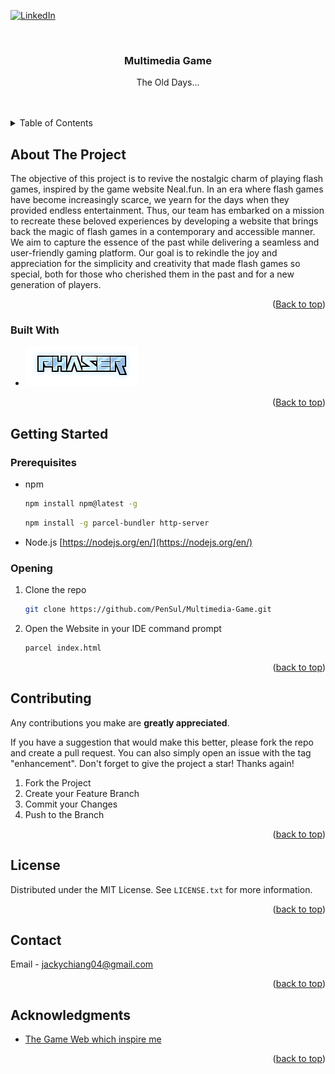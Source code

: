 <a name="readme-top"></a>
[![LinkedIn][linkedin-shield]][linkedin-url]

<!-- PROJECT LOGO -->
<br />
<div align="center">

  <h3 align="center">Multimedia Game</h3>

  <p align="center">
    The Old Days...
    <br/>
    <br/>
    <br/>
  </p>
</div>

<!-- TABLE OF CONTENTS -->
<details>
  <summary>Table of Contents</summary>
  <ol>
    <li>
      <a href="#about-the-project">About The Project</a>
      <ul>
        <li><a href="#built-with">Built With</a></li>
      </ul>
    </li>
    <li><a href="#contributing">Contributing</a></li>
    <li><a href="#license">License</a></li>
    <li><a href="#contact">Contact</a></li>
    <li><a href="#acknowledgments">Acknowledgments</a></li>
  </ol>
</details>

<!-- ABOUT THE PROJECT -->
## About The Project

The objective of this project is to revive the nostalgic charm of playing flash games, inspired by the game website Neal.fun. In an era where flash games have become increasingly scarce, we yearn for the days when they provided endless entertainment. Thus, our team has embarked on a mission to recreate these beloved experiences by developing a website that brings back the magic of flash games in a contemporary and accessible manner. We aim to capture the essence of the past while delivering a seamless and user-friendly gaming platform. Our goal is to rekindle the joy and appreciation for the simplicity and creativity that made flash games so special, both for those who cherished them in the past and for a new generation of players.

<p align="right">(<a href="#readme-top">Back to top</a>)</p>

### Built With
* [![Phaser][Phaser.js]][Phaser-url]

<p align="right">(<a href="#readme-top">Back to top</a>)</p>

<!-- GETTING STARTED -->
## Getting Started
### Prerequisites

* npm
  ```sh
  npm install npm@latest -g
  ```
  ```sh
  npm install -g parcel-bundler http-server
  ```  
* Node.js
  [https://nodejs.org/en/](https://nodejs.org/en/)
  
### Opening

1. Clone the repo
   ```sh
   git clone https://github.com/PenSul/Multimedia-Game.git
   ```
2. Open the Website in your IDE command prompt
   ```sh
   parcel index.html
   ```


<p align="right">(<a href="#readme-top">back to top</a>)</p>

<!-- CONTRIBUTING -->
## Contributing

Any contributions you make are **greatly appreciated**.

If you have a suggestion that would make this better, please fork the repo and create a pull request. You can also simply open an issue with the tag "enhancement".
Don't forget to give the project a star! Thanks again!

1. Fork the Project
2. Create your Feature Branch 
3. Commit your Changes 
4. Push to the Branch 

<p align="right">(<a href="#readme-top">back to top</a>)</p>

<!-- LICENSE -->
## License

Distributed under the MIT License. See `LICENSE.txt` for more information.

<p align="right">(<a href="#readme-top">back to top</a>)</p>

<!-- CONTACT -->
## Contact

Email - jackychiang04@gmail.com

<p align="right">(<a href="#readme-top">back to top</a>)</p>

<!-- ACKNOWLEDGMENTS -->
## Acknowledgments

* [The Game Web which inspire me](https://neal.fun)

<p align="right">(<a href="#readme-top">back to top</a>)</p>

<!-- MARKDOWN LINKS & IMAGES -->
[linkedin-shield]: https://img.shields.io/badge/-LinkedIn-black.svg?style=for-the-badge&logo=linkedin&colorB=555
[linkedin-url]: https://www.linkedin.com/in/suikit4
[Phaser.js]: https://github.com/phaserjs/phaser/blob/v2.6.2/resources/Phaser%20Logo/2D%20Text/Phaser%202D%20Glow.png
[Phaser-url]: https://github.com/phaserjs/phaser